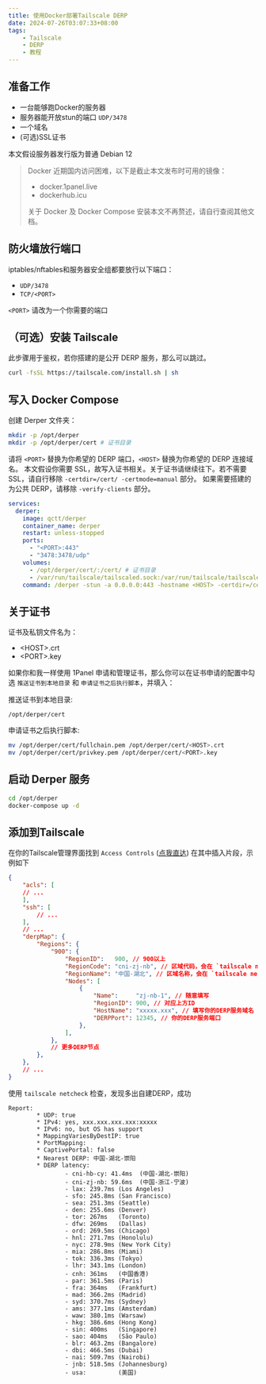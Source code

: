 ```yaml
---
title: 使用Docker部署Tailscale DERP
date: 2024-07-26T03:07:33+08:00
tags:
    - Tailscale
    - DERP
    - 教程
---
```

## 准备工作

- 一台能够跑Docker的服务器
- 服务器能开放stun的端口 `UDP/3478`
- 一个域名
- (可选)SSL证书

本文假设服务器发行版为普通 Debian 12

> Docker 近期国内访问困难，以下是截止本文发布时可用的镜像：
>
> - docker.1panel.live
> - dockerhub.icu
>
> 关于 Docker 及 Docker Compose 安装本文不再赘述，请自行查阅其他文档。

## 防火墙放行端口

iptables/nftables和服务器安全组都要放行以下端口：

- `UDP/3478`
- `TCP/<PORT>`

`<PORT>` 请改为一个你需要的端口

## （可选）安装 Tailscale

此步骤用于鉴权，若你搭建的是公开 DERP 服务，那么可以跳过。

```sh
curl -fsSL https://tailscale.com/install.sh | sh
```

## 写入 Docker Compose

创建 Derper 文件夹：

```sh
mkdir -p /opt/derper
mkdir -p /opt/derper/cert # 证书目录
```

请将 `<PORT>` 替换为你希望的 DERP 端口，`<HOST>` 替换为你希望的 DERP 连接域名。
本文假设你需要 SSL，故写入证书相关。关于证书请继续往下。若不需要 SSL，请自行移除 `-certdir=/cert/ -certmode=manual` 部分。
如果需要搭建的为公共 DERP，请移除 `-verify-clients` 部分。

```yaml
services:
  derper:
    image: qctt/derper
    container_name: derper
    restart: unless-stopped
    ports:
      - "<PORT>:443"
      - "3478:3478/udp"
    volumes:
      - /opt/derper/cert/:/cert/ # 证书目录
      - /var/run/tailscale/tailscaled.sock:/var/run/tailscale/tailscaled.sock # 用于给私有DERP鉴权
    command: /derper -stun -a 0.0.0.0:443 -hostname <HOST> -certdir=/cert/ -certmode=manual -verify-clients
```

## 关于证书

证书及私钥文件名为：

- \<HOST\>.crt
- \<PORT\>.key

如果你和我一样使用 1Panel 申请和管理证书，那么你可以在证书申请的配置中勾选 `推送证书到本地目录` 和 `申请证书之后执行脚本`，并填入：

推送证书到本地目录:

```text
/opt/derper/cert
```

申请证书之后执行脚本:

```sh
mv /opt/derper/cert/fullchain.pem /opt/derper/cert/<HOST>.crt
mv /opt/derper/cert/privkey.pem /opt/derper/cert/<PORT>.key
```

## 启动 Derper 服务

```sh
cd /opt/derper
docker-compose up -d
```

## 添加到Tailscale

在你的Tailscale管理界面找到 `Access Controls` ([点我直达](https://login.tailscale.com/admin/acls/file))
在其中插入片段，示例如下

```json
{
    "acls": [
    // ...
    ],
    "ssh": [
        // ...
    ],
    // ...
    "derpMap": {
        "Regions": {
            "900": {
                "RegionID":   900, // 900以上
                "RegionCode": "cni-zj-nb", // 区域代码，会在 `tailscale netcheck` 显示
                "RegionName": "中国-湖北", // 区域名称，会在 `tailscale netcheck` 显示
                "Nodes": [
                    {
                        "Name":     "zj-nb-1", // 随意填写
                        "RegionID": 900, // 对应上方ID
                        "HostName": "xxxxx.xxx", // 填写你的DERP服务域名
                        "DERPPort": 12345, // 你的DERP服务端口
                    },
                ],
            },
            // 更多DERP节点
        },
    },
    // ...
}

```

使用 `tailscale netcheck` 检查，发现多出自建DERP，成功

```log
Report:
        * UDP: true
        * IPv4: yes, xxx.xxx.xxx.xxx:xxxxx
        * IPv6: no, but OS has support
        * MappingVariesByDestIP: true
        * PortMapping:
        * CaptivePortal: false
        * Nearest DERP: 中国-湖北-崇阳
        * DERP latency:
                - cni-hb-cy: 41.4ms  (中国-湖北-崇阳)
                - cni-zj-nb: 59.6ms  (中国-浙江-宁波)
                - lax: 239.7ms (Los Angeles)
                - sfo: 245.8ms (San Francisco)
                - sea: 251.3ms (Seattle)
                - den: 255.6ms (Denver)
                - tor: 267ms   (Toronto)
                - dfw: 269ms   (Dallas)
                - ord: 269.5ms (Chicago)
                - hnl: 271.7ms (Honolulu)
                - nyc: 278.9ms (New York City)
                - mia: 286.8ms (Miami)
                - tok: 336.3ms (Tokyo)
                - lhr: 343.1ms (London)
                - cnh: 361ms   (中国香港)
                - par: 361.5ms (Paris)
                - fra: 364ms   (Frankfurt)
                - mad: 366.2ms (Madrid)
                - syd: 370.7ms (Sydney)
                - ams: 377.1ms (Amsterdam)
                - waw: 380.1ms (Warsaw)
                - hkg: 386.6ms (Hong Kong)
                - sin: 400ms   (Singapore)
                - sao: 404ms   (São Paulo)
                - blr: 463.2ms (Bangalore)
                - dbi: 466.5ms (Dubai)
                - nai: 509.7ms (Nairobi)
                - jnb: 518.5ms (Johannesburg)
                - usa:         (美国)
```
